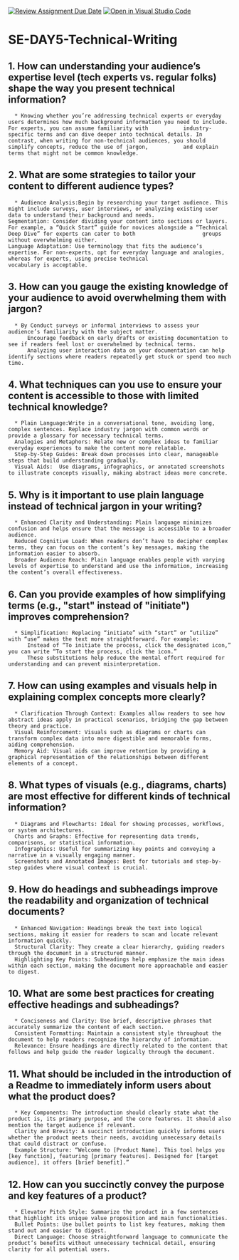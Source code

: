 [![Review Assignment Due Date](https://classroom.github.com/assets/deadline-readme-button-22041afd0340ce965d47ae6ef1cefeee28c7c493a6346c4f15d667ab976d596c.svg)](https://classroom.github.com/a/zsAR-pyY)
[![Open in Visual Studio Code](https://classroom.github.com/assets/open-in-vscode-2e0aaae1b6195c2367325f4f02e2d04e9abb55f0b24a779b69b11b9e10269abc.svg)](https://classroom.github.com/online_ide?assignment_repo_id=18937320&assignment_repo_type=AssignmentRepo)
# SE-DAY5-Technical-Writing
## 1. How can understanding your audience’s expertise level (tech experts vs. regular folks) shape the way you present technical information?
      * Knowing whether you’re addressing technical experts or everyday users determines how much background information you need to include. For experts, you can assume familiarity with           industry-specific terms and can dive deeper into technical details. In contrast, when writing for non-technical audiences, you should simplify concepts, reduce the use of jargon,           and explain terms that might not be common knowledge.
## 2. What are some strategies to tailor your content to different audience types?
      * Audience Analysis:Begin by researching your target audience. This might include surveys, user interviews, or analyzing existing user data to understand their background and needs.
    Segmentation: Consider dividing your content into sections or layers. For example, a “Quick Start” guide for novices alongside a “Technical Deep Dive” for experts can cater to both                     groups without overwhelming either.
    Language Adaptation: Use terminology that fits the audience’s expertise. For non-experts, opt for everyday language and analogies, whereas for experts, using precise technical                                     vocabulary is acceptable.
## 3. How can you gauge the existing knowledge of your audience to avoid overwhelming them with jargon?
      * By Conduct surveys or informal interviews to assess your audience’s familiarity with the subject matter.
          Encourage feedback on early drafts or existing documentation to see if readers feel lost or overwhelmed by technical terms.
          Analyzing user interaction data on your documentation can help identify sections where readers repeatedly get stuck or spend too much time.
## 4. What techniques can you use to ensure your content is accessible to those with limited technical knowledge?
      * Plain Language:Write in a conversational tone, avoiding long, complex sentences. Replace industry jargon with common words or provide a glossary for necessary technical terms.
      Analogies and Metaphors: Relate new or complex ideas to familiar everyday experiences to make the content more relatable.
      Step-by-Step Guides: Break down processes into clear, manageable steps that build understanding gradually.
      Visual Aids:  Use diagrams, infographics, or annotated screenshots to illustrate concepts visually, making abstract ideas more concrete.
## 5. Why is it important to use plain language instead of technical jargon in your writing?
      * Enhanced Clarity and Understanding: Plain language minimizes confusion and helps ensure that the message is accessible to a broader audience.
      Reduced Cognitive Load: When readers don’t have to decipher complex terms, they can focus on the content’s key messages, making the information easier to absorb.
      Broader Audience Reach: Plain language enables people with varying levels of expertise to understand and use the information, increasing the content’s overall effectiveness.
## 6. Can you provide examples of how simplifying terms (e.g., "start" instead of "initiate") improves comprehension?
      * Simplification: Replacing “initiate” with “start” or “utilize” with “use” makes the text more straightforward. For example:
          Instead of “To initiate the process, click the designated icon,” you can write “To start the process, click the icon.”  
          These substitutions help reduce the mental effort required for understanding and can prevent misinterpretation.
## 7. How can using examples and visuals help in explaining complex concepts more clearly?
      * Clarification Through Context: Examples allow readers to see how abstract ideas apply in practical scenarios, bridging the gap between theory and practice.
      Visual Reinforcement: Visuals such as diagrams or charts can transform complex data into more digestible and memorable forms, aiding comprehension.
      Memory Aid: Visual aids can improve retention by providing a graphical representation of the relationships between different elements of a concept.
## 8. What types of visuals (e.g., diagrams, charts) are most effective for different kinds of technical information?
      * Diagrams and Flowcharts: Ideal for showing processes, workflows, or system architectures.
      Charts and Graphs: Effective for representing data trends, comparisons, or statistical information.
      Infographics: Useful for summarizing key points and conveying a narrative in a visually engaging manner.
      Screenshots and Annotated Images: Best for tutorials and step-by-step guides where visual context is crucial.
## 9. How do headings and subheadings improve the readability and organization of technical documents?
      * Enhanced Navigation: Headings break the text into logical sections, making it easier for readers to scan and locate relevant information quickly.
      Structural Clarity: They create a clear hierarchy, guiding readers through the document in a structured manner.
      Highlighting Key Points: Subheadings help emphasize the main ideas within each section, making the document more approachable and easier to digest.
## 10. What are some best practices for creating effective headings and subheadings?
      * Conciseness and Clarity: Use brief, descriptive phrases that accurately summarize the content of each section.
      Consistent Formatting: Maintain a consistent style throughout the document to help readers recognize the hierarchy of information.
      Relevance: Ensure headings are directly related to the content that follows and help guide the reader logically through the document.
## 11. What should be included in the introduction of a Readme to immediately inform users about what the product does?
      * Key Components: The introduction should clearly state what the product is, its primary purpose, and the core features. It should also mention the target audience if relevant.
      Clarity and Brevity: A succinct introduction quickly informs users whether the product meets their needs, avoiding unnecessary details that could distract or confuse.
      Example Structure: “Welcome to [Product Name]. This tool helps you [key function], featuring [primary features]. Designed for [target audience], it offers [brief benefit].”
## 12. How can you succinctly convey the purpose and key features of a product?
      * Elevator Pitch Style: Summarize the product in a few sentences that highlight its unique value proposition and main functionalities.
      Bullet Points: Use bullet points to list key features, making them stand out and easier to digest.
      Direct Language: Choose straightforward language to communicate the product’s benefits without unnecessary technical detail, ensuring clarity for all potential users.

